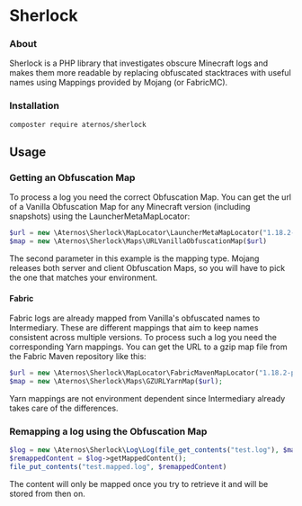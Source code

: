 # Sherlock
### About
Sherlock is a PHP library that investigates obscure Minecraft logs
and makes them more readable by replacing obfuscated stacktraces
with useful names using Mappings provided by Mojang (or FabricMC).

### Installation
```
composter require aternos/sherlock
```

## Usage

### Getting an Obfuscation Map
To process a log you need the correct Obfuscation Map.
You can get the url of a Vanilla Obfuscation Map for any Minecraft version 
(including snapshots) using the LauncherMetaMapLocator:
```php
$url = new \Aternos\Sherlock\MapLocator\LauncherMetaMapLocator("1.18.2-pre1", "server");
$map = new \Aternos\Sherlock\Maps\URLVanillaObfuscationMap($url)
```
The second parameter in this example is the mapping type. Mojang releases both server 
and client Obfuscation Maps, so you will have to pick the one that matches your environment.

#### Fabric
Fabric logs are already mapped from Vanilla's obfuscated names to Intermediary. 
These are different mappings that aim to keep names consistent across multiple versions.
To process such a log you need the corresponding Yarn mappings. You can get the URL to a gzip 
map file from the Fabric Maven repository like this:
```php
$url = new \Aternos\Sherlock\MapLocator\FabricMavenMapLocator("1.18.2-pre1");
$map = new \Aternos\Sherlock\Maps\GZURLYarnMap($url);
```
Yarn mappings are not environment dependent since Intermediary already takes care of the differences.


### Remapping a log using the Obfuscation Map
```php
$log = new \Aternos\Sherlock\Log\Log(file_get_contents("test.log"), $map);
$remappedContent = $log->getMappedContent();
file_put_contents("test.mapped.log", $remappedContent)
```
The content will only be mapped once you try to retrieve it and will be stored from then on.
